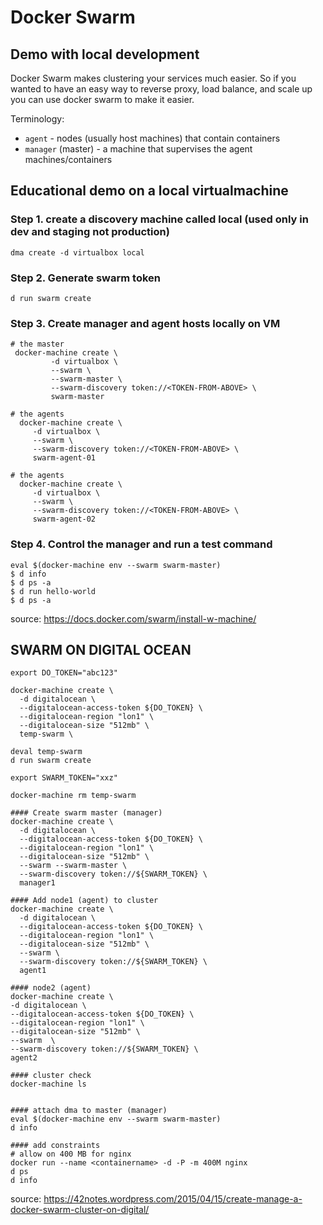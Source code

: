 # Docker Swarm


## Demo with local development

Docker Swarm makes clustering your services much easier.
So if you wanted to have an easy way to reverse proxy, load balance,
and scale up you can use docker swarm to make it easier.

Terminology:
* `agent` - nodes (usually host machines) that contain containers
* `manager` (master) - a machine that supervises the agent machines/containers


## Educational demo on a local virtualmachine
### Step 1. create a discovery machine called local (used only in dev and staging not production)
```
dma create -d virtualbox local
```
### Step 2. Generate swarm token
```
d run swarm create
```
### Step 3. Create manager and agent hosts locally on VM
```
# the master
 docker-machine create \
         -d virtualbox \
         --swarm \
         --swarm-master \
         --swarm-discovery token://<TOKEN-FROM-ABOVE> \
         swarm-master

# the agents
  docker-machine create \
     -d virtualbox \
     --swarm \
     --swarm-discovery token://<TOKEN-FROM-ABOVE> \
     swarm-agent-01

# the agents
  docker-machine create \
     -d virtualbox \
     --swarm \
     --swarm-discovery token://<TOKEN-FROM-ABOVE> \
     swarm-agent-02
```
### Step 4. Control the manager and run a test command
```
eval $(docker-machine env --swarm swarm-master)
$ d info
$ d ps -a
$ d run hello-world
$ d ps -a
```

source: https://docs.docker.com/swarm/install-w-machine/


## SWARM ON DIGITAL OCEAN

```
export DO_TOKEN="abc123"

docker-machine create \
  -d digitalocean \
  --digitalocean-access-token ${DO_TOKEN} \
  --digitalocean-region "lon1" \
  --digitalocean-size "512mb" \
  temp-swarm \

deval temp-swarm
d run swarm create

export SWARM_TOKEN="xxz"

docker-machine rm temp-swarm

#### Create swarm master (manager)
docker-machine create \
  -d digitalocean \
  --digitalocean-access-token ${DO_TOKEN} \
  --digitalocean-region "lon1" \
  --digitalocean-size "512mb" \
  --swarm --swarm-master \
  --swarm-discovery token://${SWARM_TOKEN} \
  manager1

#### Add node1 (agent) to cluster 
docker-machine create \
  -d digitalocean \
  --digitalocean-access-token ${DO_TOKEN} \
  --digitalocean-region "lon1" \
  --digitalocean-size "512mb" \
  --swarm \
  --swarm-discovery token://${SWARM_TOKEN} \
  agent1

#### node2 (agent)
docker-machine create \
-d digitalocean \
--digitalocean-access-token ${DO_TOKEN} \
--digitalocean-region "lon1" \
--digitalocean-size "512mb" \
--swarm  \
--swarm-discovery token://${SWARM_TOKEN} \
agent2

#### cluster check
docker-machine ls


#### attach dma to master (manager)
eval $(docker-machine env --swarm swarm-master)
d info

#### add constraints
# allow on 400 MB for nginx
docker run --name <containername> -d -P -m 400M nginx
d ps
d info
```

source: https://42notes.wordpress.com/2015/04/15/create-manage-a-docker-swarm-cluster-on-digital/